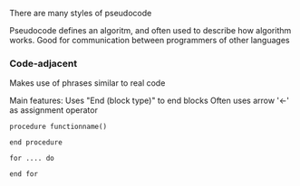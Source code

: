 
There are many styles of pseudocode

Pseudocode defines an algoritm, and often used to describe how algorithm works.
Good for communication between programmers of other languages


### Code-adjacent
Makes use of phrases similar to real code

Main features:
Uses "End (block type)" to end blocks
Often uses arrow '<-' as assignment operator

```pseudo
procedure functionname()

end procedure

for .... do

end for
```

